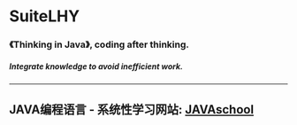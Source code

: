 # SuiteLHY
### 《Thinking in Java》, coding after thinking.
##### Integrate knowledge to avoid inefficient work.
---
JAVA编程语言 - 系统性学习网站: [JAVAschool](http://www.51gjie.com/)
---
